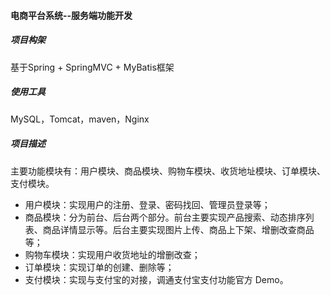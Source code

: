 #### 电商平台系统--服务端功能开发
##### 项目构架
基于Spring + SpringMVC + MyBatis框架
##### 使用工具
MySQL，Tomcat，maven，Nginx 
##### 项目描述
主要功能模块有：用户模块、商品模块、购物车模块、收货地址模块、订单模块、支付模块。
- 用户模块：实现用户的注册、登录、密码找回、管理员登录等； 
- 商品模块：分为前台、后台两个部分。前台主要实现产品搜索、动态排序列表、商品详情显示等。后台主要实现图片上传、商品上下架、增删改查商品等； 
- 购物车模块：实现用户收货地址的增删改查； 
- 订单模块：实现订单的创建、删除等； 
- 支付模块：实现与支付宝的对接，调通支付宝支付功能官方 Demo。